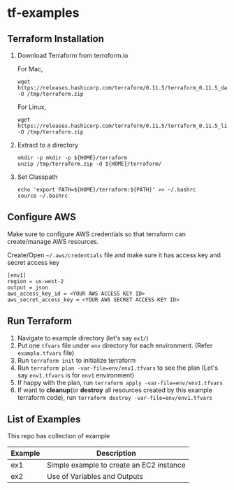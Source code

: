 # tf-examples

## Terraform Installation
1. Download Terraform from terroform.io

    For Mac,
      ```
      wget https://releases.hashicorp.com/terraform/0.11.5/terraform_0.11.5_darwin_amd64.zip -O /tmp/terraform.zip
      ```

      For Linux,
      ```
      wget https://releases.hashicorp.com/terraform/0.11.5/terraform_0.11.5_linux_amd64.zip -O /tmp/terraform.zip
      ```

2. Extract to a directory
    ```
    mkdir -p mkdir -p ${HOME}/terraform
    unzip /tmp/terraform.zip -d ${HOME}/terraform/
    ```

3. Set Classpath
    ```
    echo 'export PATH=${HOME}/terraform:${PATH}' >> ~/.bashrc
    source ~/.bashrc
    ```


## Configure AWS
Make sure to configure AWS credentials so that terraform can create/manage AWS resources.


Create/Open `~/.aws/credentials` file and make sure it has access key and secret access key
```
[env1]
region = us-west-2
output = json
aws_access_key_id = <YOUR AWS ACCESS KEY ID>
aws_secret_access_key = <YOUR AWS SECRET ACCESS KEY ID>
```

## Run Terraform

1. Navigate to example directory (let's say `ex1/`)
2. Put one `tfvars` file under `env` directory for each environment. (Refer `example.tfvars` file)
2. Run `terraform init` to initialize terraform
3. Run `terraform plan -var-file=env/env1.tfvars` to see the plan (Let's say `env1.tfvars` is for `env1` environment)
4. If happy with the plan, run `terraform apply -var-file=env/env1.tfvars`
5. If want to **cleanup**(or **destroy** all resources created by this example terraform code), run `terraform destroy -var-file=env/env1.tfvars`

## List of Examples
This repo has collection of example

|Example|Description|
|-|-|
| ex1 | Simple example to create an EC2 instance |
| ex2 | Use of Variables and Outputs |
